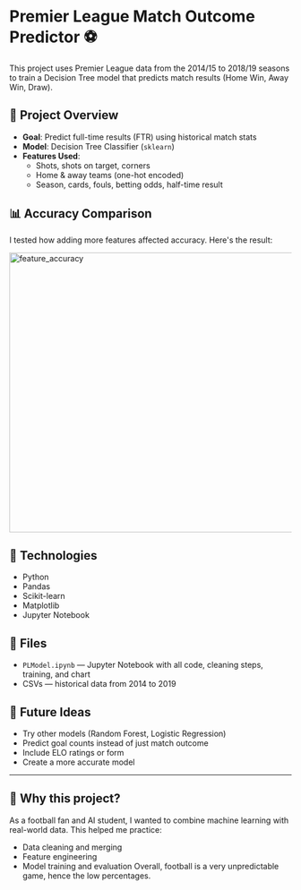 # Premier League Match Outcome Predictor ⚽

This project uses Premier League data from the 2014/15 to 2018/19 seasons to train a Decision Tree model that predicts match results (Home Win, Away Win, Draw).

## 📌 Project Overview

- **Goal**: Predict full-time results (FTR) using historical match stats
- **Model**: Decision Tree Classifier (`sklearn`)
- **Features Used**:
  - Shots, shots on target, corners
  - Home & away teams (one-hot encoded)
  - Season, cards, fouls, betting odds, half-time result

## 📊 Accuracy Comparison

I tested how adding more features affected accuracy. Here's the result:

<img width="1000" height="500" alt="feature_accuracy" src="https://github.com/user-attachments/assets/b25b98fb-6ce7-4b45-9950-b9dffb74ed5a" />


## 🔧 Technologies

- Python
- Pandas
- Scikit-learn
- Matplotlib
- Jupyter Notebook

## 📁 Files

- `PLModel.ipynb` — Jupyter Notebook with all code, cleaning steps, training, and chart
- CSVs — historical data from 2014 to 2019

## 🚀 Future Ideas

- Try other models (Random Forest, Logistic Regression)
- Predict goal counts instead of just match outcome
- Include ELO ratings or form
- Create a more accurate model

---

## 🤔 Why this project?

As a football fan and AI student, I wanted to combine machine learning with real-world data. This helped me practice:
- Data cleaning and merging
- Feature engineering
- Model training and evaluation
Overall, football is a very unpredictable game, hence the low percentages.

